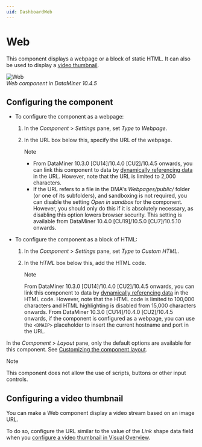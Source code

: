 ```yaml
---
uid: DashboardWeb
---
```


# Web

This component displays a webpage or a block of static HTML. It can also be used to display a [video thumbnail](#configuring-a-video-thumbnail).

![Web](~/dataminer/images/Web_Component.png)<br>*Web component in DataMiner 10.4.5*

## Configuring the component

- To configure the component as a webpage:

  1. In the *Component* > *Settings* pane, set *Type* to *Webpage*.

  1. In the URL box below this, specify the URL of the webpage.

     > [!NOTE]
     >
     > - From DataMiner 10.3.0 [CU14]/10.4.0 [CU2]/10.4.5 onwards<!--RN 38993-->, you can link this component to data by [dynamically referencing data](xref:Dynamically_Referencing_Data_in_Text) in the URL. However, note that the URL is limited to 2,000 characters.
     > - If the URL refers to a file in the DMA's *Webpages/public/* folder (or one of its subfolders), and sandboxing is not required, you can disable the setting *Open in sandbox* for the component. However, you should only do this if it is absolutely necessary, as disabling this option lowers browser security. This setting is available from DataMiner 10.4.0 [CU19]/10.5.0 [CU7]/10.5.10 onwards.<!-- RN 43584 -->

- To configure the component as a block of HTML:

  1. In the *Component* > *Settings* pane, set *Type* to *Custom HTML*.

  1. In the *HTML* box below this, add the HTML code.

     > [!NOTE]
     > From DataMiner 10.3.0 [CU14]/10.4.0 [CU2]/10.4.5 onwards<!--RN 38993-->, you can link this component to data by [dynamically referencing data](xref:Dynamically_Referencing_Data_in_Text) in the HTML code. However, note that the HTML code is limited to 100,000 characters and HTML highlighting is disabled from 15,000 characters onwards.
     > From DataMiner 10.3.0 [CU14]/10.4.0 [CU2]/10.4.5 onwards<!--RN 38993-->, if the component is configured as a webpage, you can use the `<DMAIP>` placeholder to insert the current hostname and port in the URL.

In the *Component* > *Layout* pane, only the default options are available for this component. See [Customizing the component layout](xref:Customize_Component_Layout).

> [!NOTE]
> This component does not allow the use of scripts, buttons or other input controls.

## Configuring a video thumbnail

You can make a Web component display a video stream based on an image URL.

To do so, configure the URL similar to the value of the *Link* shape data field when you [configure a video thumbnail in Visual Overview](xref:Linking_a_shape_to_a_video_thumbnail).
